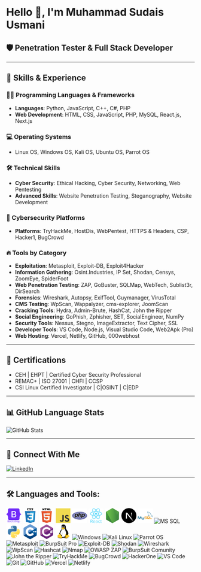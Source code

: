 # Hello 👋, I'm Muhammad Sudais Usmani

## 🛡️ Penetration Tester & Full Stack Developer

---

## 🚀 Skills & Experience

### 👨‍💻 Programming Languages & Frameworks
- **Languages**: Python, JavaScript, C++, C#, PHP
- **Web Development**: HTML, CSS, JavaScript, PHP, MySQL, React.js, Next.js

### 💻 Operating Systems
- Linux OS, Windows OS, Kali OS, Ubuntu OS, Parrot OS

### 🛠️ Technical Skills
- **Cyber Security**: Ethical Hacking, Cyber Security, Networking, Web Pentesting
- **Advanced Skills**: Website Penetration Testing, Steganography, Website Development

### 🔎 Cybersecurity Platforms
- **Platforms**: TryHackMe, HostDis, WebPentest, HTTPS & Headers, CSP, Hacker1, BugCrowd

### 🔥 Tools by Category
- **Exploitation**: Metasploit, Exploit-DB, Exploit4Hacker
- **Information Gathering**: Osint.Industries, IP Set, Shodan, Censys, ZoomEye, SpiderFoot
- **Web Penetration Testing**: ZAP, GoBuster, SQLMap, WebTech, Sublist3r, DirSearch
- **Forensics**: Wireshark, Autopsy, ExifTool, Guymanager, VirusTotal
- **CMS Testing**: WpScan, Wappalyzer, cms-explorer, JoomScan
- **Cracking Tools**: Hydra, Admin-Brute, HashCat, John the Ripper
- **Social Engineering**: GoPhish, Zphisher, SET, SocialEngineer, NumPy
- **Security Tools**: Nessus, Stegno, ImageExtractor, Text Cipher, SSL
- **Developer Tools**: VS Code, Node.js, Visual Studio Code, Web2Apk (Pro)
- **Web Hosting**: Vercel, Netlify, GitHub, 000webhost

---

## 📜 Certifications
- CEH | EHPT | Certified Cyber Security Professional
- REMAC+ | ISO 27001 | CHFI | CCSP
- CSI Linux Certified Investigator | C|OSINT | C|EDP

---

## 📊 GitHub Language Stats
![GitHub Stats](https://github-readme-stats.vercel.app/api/top-langs/?username=Dit-Developers&layout=compact&theme=radical)

---

## 🔗 Connect With Me

<a href="https://linkedin.com/in/muhammad-sudais-usmani-950889311"><img src="https://raw.githubusercontent.com/rahuldkjain/github-profile-readme-generator/master/src/images/icons/Social/linked-in-alt.svg" alt="LinkedIn" width="40" height="40"/></a>

---

## 🛠 Languages and Tools:
<p align="left">
  <!-- Web Development -->
  <img src="https://raw.githubusercontent.com/devicons/devicon/master/icons/bootstrap/bootstrap-plain-wordmark.svg" alt="Bootstrap" width="40" height="40"/>
  <img src="https://raw.githubusercontent.com/devicons/devicon/master/icons/css3/css3-original-wordmark.svg" alt="CSS3" width="40" height="40"/>
  <img src="https://raw.githubusercontent.com/devicons/devicon/master/icons/html5/html5-original-wordmark.svg" alt="HTML5" width="40" height="40"/>
  <img src="https://raw.githubusercontent.com/devicons/devicon/master/icons/javascript/javascript-original.svg" alt="JavaScript" width="40" height="40"/>
  <img src="https://raw.githubusercontent.com/devicons/devicon/master/icons/php/php-original.svg" alt="PHP" width="40" height="40"/>
  <img src="https://raw.githubusercontent.com/devicons/devicon/master/icons/react/react-original-wordmark.svg" alt="React" width="40" height="40"/>
  <img src="https://raw.githubusercontent.com/devicons/devicon/master/icons/nodejs/nodejs-original.svg" alt="Node.js" width="40" height="40"/>
  <img src="https://raw.githubusercontent.com/devicons/devicon/master/icons/nextjs/nextjs-original.svg" alt="Next.js" width="40" height="40"/>
  <img src="https://raw.githubusercontent.com/devicons/devicon/master/icons/mysql/mysql-original-wordmark.svg" alt="MySQL" width="40" height="40"/>
  <img src="https://www.svgrepo.com/show/303229/microsoft-sql-server-logo.svg" alt="MS SQL" width="40" height="40"/>
  
  <!-- Programming Languages -->
  <img src="https://raw.githubusercontent.com/devicons/devicon/master/icons/python/python-original.svg" alt="Python" width="40" height="40"/>
  <img src="https://raw.githubusercontent.com/devicons/devicon/master/icons/cplusplus/cplusplus-original.svg" alt="C++" width="40" height="40"/>
  <img src="https://raw.githubusercontent.com/devicons/devicon/master/icons/csharp/csharp-original.svg" alt="C#" width="40" height="40"/>

  <!-- Operating Systems -->
  <img src="https://raw.githubusercontent.com/devicons/devicon/master/icons/linux/linux-original.svg" alt="Linux" width="40" height="40"/>
  <img src="https://cdn.jsdelivr.net/gh/devicons/devicon@latest/icons/windows11/windows11-original.svg" alt="Windows" width="40" height="40"/>
  <img src="https://upload.wikimedia.org/wikipedia/commons/2/2b/Kali-dragon-icon.svg" alt="Kali Linux" width="40" height="40"/>
  <img src="https://img.icons8.com/?size=512&id=sA3Bx9WPvcNg&format=png" alt="Parrot OS" width="40" height="40"/>

  <!-- Cybersecurity & Pentesting Tools -->
  <img src="https://www.kali.org/tools/metasploit-framework/images/metasploit-framework-logo.svg" alt="Metasploit" width="40" height="40"/>
  <img src="https://portswigger.net/burp/communitydownload/images/burp-pro-logo.svg" alt="BurpSuit Pro" width="180" height="40"/>
  <img src="https://www.kali.org/tools/exploitdb/images/exploitdb-logo.svg" alt="Exploit-DB" height="40"/>
  <img src="https://static.shodan.io/shodan-ds/img/logo.png" alt="Shodan" width="140" height="40"/>
  <img src="https://www.kali.org/tools/wireshark/images/wireshark-logo.svg" alt="Wireshark" width="40" height="40"/>
  <img src="https://www.kali.org/tools/wpscan/images/wpscan-logo.svg" alt="WpScan" width="40" height="40"/>
  <img src="https://www.kali.org/tools/hashcat/images/hashcat-logo.svg" alt="Hashcat" width="40" height="40"/>
  <img src="https://cdn.brandfetch.io/idHnSFcYKj/w/400/h/400/theme/dark/icon.png?c=1dxbfHSJFAPEGdCLU4o5B" alt="Nmap" width="40" height="40"/>
  <img src="https://www.kali.org/tools/zaproxy/images/zaproxy-logo.svg" alt="OWASP ZAP" width="40" height="40"/>
  <img src="https://portswigger.net/burp/communitydownload/images/burp-comm-logo.svg" alt="BurpSuit Comunity" width="180" height="40"/>
  <img src="https://www.kali.org/tools/john/images/john-logo.svg" alt="John the Ripper" width="40" height="40"/>
  
  <!-- Cybersecurity Platforms -->
  <img src="https://assets.streamlinehq.com/image/private/w_300,h_300,ar_1/f_auto/v1/icons/logos/tryhackme-vpbxyth62mbot3imfcpb08.png/tryhackme-anodupj9mqt3ekhc90qmo9.png" alt="TryHackMe" width="40" height="40"/>
  <img src="https://www.bugcrowd.com/wp-content/uploads/2023/08/Bugcrowd-Logo-Wordmark-5.svg" alt="BugCrowd" width="140" height="40"/>
  <img src="https://www.hackerone.com/themes/hacker_one/images/branding/hackerone_logo_white.png" alt="HackerOne" width="140" height="40"/>

  <!-- Developer & Hosting Tools -->
  <img src="https://www.kali.org/tools/code-oss/images/code-oss-logo.svg" alt="VS Code" width="40" height="40"/>
  <img src="https://www.kali.org/tools/git/images/git-logo.svg" alt="Git" width="40" height="40"/>
  <img src="https://www.svgrepo.com/show/217753/github.svg" alt="GitHub" width="40" height="40"/>
  <img src="https://www.hatimeria.com/images/marketing/vercel-logo.png" alt="Vercel" width="140" height="30"/>
  <img src="https://upload.wikimedia.org/wikipedia/commons/b/b8/Netlify_logo.svg" alt="Netlify" width="140" height="40"/>
</p>

